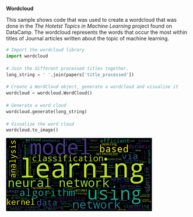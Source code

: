 **Wordcloud** 

This sample shows code that was used to create a wordcloud that was done in the *The Hotetst Topics in Machine Learning* project found on DataCamp. The wordcloud represents the words that occur the most within titles of Journal articles written about the topic of machine learning. 

```python
# Import the wordcloud library
import wordcloud

# Join the different processed titles together.
long_string = ' '.join(papers['title_processed'])

# Create a WordCloud object, generate a wordcloud and visualise it
wordcloud = wordcloud.WordCloud()

# Generate a word cloud
wordcloud.generate(long_string)

# Visualize the word cloud
wordcloud.to_image()
```




![png](wordcloud_0_0.png)


